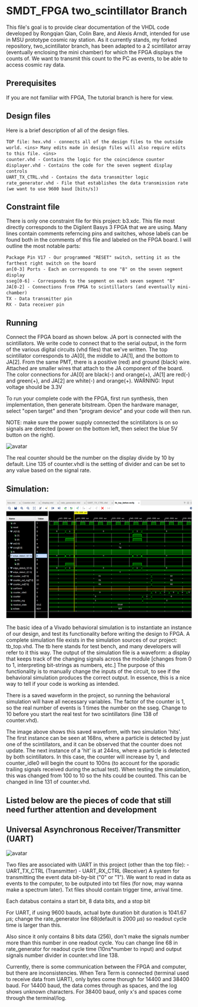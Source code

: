 # SMDT_FPGA two_scintillator Branch
This file's goal is to provide clear documentation of the VHDL code developed by Rongqian Qian, Colin Bare, and Alexis Arndt, intended for use in MSU prototype cosmic ray station. As it currently stands, my forked repository, two_scintillator branch, has been adapted to a 2 scintillator array (eventually enclosing the mini chamber) for which the FPGA displays the counts of. We want to transmit this count to the PC as events, to be able to access cosmic ray data.

## Prerequisites
If you are not familiar with FPGA, The tutorial branch is here for view.

## Design files

Here is a brief description of all of the design files.

    TOP file: hex.vhd - connects all of the design files to the outside world. <ins> Many edits made in design files will also require edits to this file. <ins>
    counter.vhd - Contains the logic for the coincidence counter
    displayer.vhd - Contains the code for the seven segment display controls
    UART_TX_CTRL.vhd - Contains the data transmitter logic
    rate_generator.vhd - File that establishes the data transmission rate (we want to use 9600 baud [bits/s])

## Constraint file

There is only one constraint file for this project: b3.xdc. This file most directly corresponds to the Digilent Basys 3 FPGA that we are using. Many lines contain comments referncing pins and switches, whose labels can be found both in the comments of this file and labeled on the FPGA board. I will outline the most notable parts:

    Package Pin V17 - Our programmed "RESET" switch, setting it as the farthest right switch on the board
    an[0-3] Ports - Each an corresponds to one "8" on the seven segment display
    sseg[0-6] - Corresponds to the segment on each seven segment "8"
    JA[0-2] - Connections from FPGA to scintillators (and eventually mini-chamber)
    TX - Data transmitter pin
    RX - Data receiver pin

## Running

Connect the FPGA board as shown below. JA port is connected with the scintillators. We write code to connect that to the serial output, in the form of the various digital circuits (vhd files) that we've written. The top scintillator corresponds to JA[0], the middle to JA[1], and the bottom to JA[2]. From the same PMT, there is a positive (red) and ground (black) wire. Attached are smaller wires that attach to the JA component of the board. The color connections for JA[0] are black(-) and orange(+), JA[1] are red(-) and green(+), and JA[2] are white(-) and orange(+). 
WARNING: Input voltage should be 3.3V

To run your complete code with the FPGA, first run synthesis, then implementation, then generate bitstream. Open the hardware manager, select "open target" and then "program device" and your code will then run.

NOTE: make sure the power supply connected the scintillators is on so signals are detected (power on the bottom left, then select the blue 5V button on the right).

![avatar](Plots/fpga_connections.jpeg)

The real counter should be the number on the display divide by 10 by default. Line 135 of counter.vhdl is the setting of divider and can be set to any value based on the signal rate.  

## Simulation:

![avatar](Plots/counter_sim.PNG)

The basic idea of a Vivado behavioral simulation is to instantiate an instance of our design, and test its functionality before writing the design to FPGA. A complete simulation file exists in the simulation sources of our project: tb_top.vhd. The tb here stands for test bench, and many developers will refer to it this way. The output of the simulation file is a waveform: a display that keeps track of the changing signals across the module [changes from 0 to 1, interpreting bit-strings as numbers, etc.] The purpose of this functionality is to manually change the inputs of the circuit, to see if the behavioral simulation produces the correct output. In essence, this is a nice way to tell if your code is working as intended.

There is a saved waveform in the project, so running the behavioral simulation will have all necessary variables. The factor of the counter is 1, so the real number of events is 1 times the number on the sseg. Change to 10 before you start the real test for two scintillators (line 138 of counter.vhd).

The image above shows this saved waveform, with two simulation 'hits'. The first instance can be seen at 168ns, where a particle is detected by just one of the scintillators, and it can be observed that the counter does not update. The next instance of a 'hit' is at 244ns, where a particle is detected by both scintillators. In this case, the counter will increase by 1, and counter_idle0 will begin the count to 100ns (to account for the sporadic trailing signals received during the actual test). When testing the simulation, this was changed from 100 to 10 so the hits could be counted. This can be changed in line 131 of counter.vhd.

## Listed below are the pieces of code that still need further attention and development

## Universal Asynchronous Receiver/Transmitter (UART)

![avatar](Plots/Rate.JPG)

Two files are associated with UART in this project (other than the top file):
    - UART_TX_CTRL (Transmitter)
    - UART_RX_CTRL (Receiver)
A system for transmitting the event data bit-by-bit ("0" or "1"). We want to read in data as events to the computer, to be outputed into txt files (for now, may wanna make a spectrum later). Txt files should contain trigger time, arrival time.

Each databus contains a start bit, 8 data bits, and a stop bit

For UART, if using 9600 bauds, actual byte duration bit duration is 1041.67 $\mu s$; change the rate_generator line 68(default is 2000 $\mu s$) so readout cycle time is larger than this.

Also since it only contains 8 bits data (256), don't make the signals number more than this number in one readout cycle. You can change line 68 in rate_generator for readout cycle time (10ns*number to input) and output signals number divider in counter.vhd line 138.

Currently, there is some communication between the FPGA and computer, but there are inconsistencies. When Tera Term is connected (terminal used to receive data from UART), only bytes come thorugh for 14400 and 38400 baud. For 14400 baud, the data comes through as spaces, and the log shows unknown characters. For 38400 baud, only x's and spaces come through the terminal/log. 
